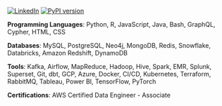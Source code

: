 [![LinkedIn](https://img.shields.io/badge/LinkedIn-neelk-blue)](https://linkedin.com/in/neelk)
[![PyPI version](https://badge.fury.io/py/patra-toolkit.svg)](https://pypi.org/project/patra-toolkit/)


**Programming Languages**: Python, R, JavaScript, Java, Bash, GraphQL, Cypher, HTML, CSS

**Databases**: MySQL, PostgreSQL, Neo4j, MongoDB, Redis, Snowflake, Databricks, Amazon Redshift, DynamoDB

**Tools**: Kafka, Airflow, MapReduce, Hadoop, Hive, Spark, EMR, Splunk, Superset, Git, dbt, GCP, Azure, Docker,
CI/CD, Kubernetes, Terraform, RabbitMQ, Tableau, Power BI, TensorFlow, PyTorch

**Certifications**: AWS Certified Data Engineer - Associate
